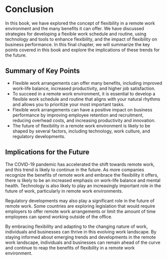 # Conclusion

In this book, we have explored the concept of flexibility in a remote work environment and the many benefits it can offer. We have discussed strategies for developing a flexible work schedule and routine, using technology and tools to enhance flexibility, and the impact of flexibility on business performance. In this final chapter, we will summarize the key points covered in this book and explore the implications of these trends for the future.

Summary of Key Points
---------------------

* Flexible work arrangements can offer many benefits, including improved work-life balance, increased productivity, and higher job satisfaction.
* To succeed in a remote work environment, it is essential to develop a flexible work schedule and routine that aligns with your natural rhythms and allows you to prioritize your most important tasks.
* Flexible work arrangements can have a positive impact on business performance by improving employee retention and recruitment, reducing overhead costs, and increasing productivity and innovation.
* The future of flexibility in a remote work environment is likely to be shaped by several factors, including technology, work culture, and regulatory developments.

Implications for the Future
---------------------------

The COVID-19 pandemic has accelerated the shift towards remote work, and this trend is likely to continue in the future. As more companies recognize the benefits of remote work and embrace the flexibility it offers, there is likely to be an increased emphasis on work-life balance and mental health. Technology is also likely to play an increasingly important role in the future of work, particularly in remote work environments.

Regulatory developments may also play a significant role in the future of remote work. Some countries are exploring legislation that would require employers to offer remote work arrangements or limit the amount of time employees can spend working outside of the office.

By embracing flexibility and adapting to the changing nature of work, individuals and businesses can thrive in this evolving work landscape. By staying informed about emerging trends and developments in the remote work landscape, individuals and businesses can remain ahead of the curve and continue to reap the benefits of flexibility in a remote work environment.